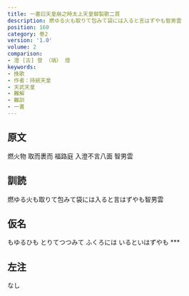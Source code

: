 ```yaml
---
title: 一書曰天皇崩之時太上天皇御製歌二首
description: 燃ゆる火も取りて包みて袋には入ると言はずやも智男雲
position: 160
category: 巻2
version: '1.0'
volume: 2
comparison:
- 澄 [古] 登 （塙） 燈
keywords:
- 挽歌
- 作者：持統天皇
- 天武天皇
- 難解
- 難訓
- 一書
---
```


## 原文

燃火物 取而褁而 福路庭 入澄不言八面 智男雲

## 訓読

燃ゆる火も取りて包みて袋には入ると言はずやも智男雲

## 仮名

もゆるひも とりてつつみて ふくろには いるといはずやも ***

## 左注

なし
